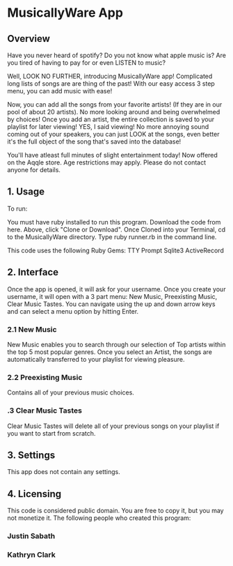 # MusicallyWare App


## Overview

Have you never heard of spotify? Do you not know what apple music is? Are you tired of having to pay for or even LISTEN to music?

Well, LOOK NO FURTHER, introducing MusicallyWare app! Complicated long lists of songs are are thing of the past! With our easy access 3 step menu, you can add music with ease!

Now, you can add all the songs from your favorite artists! (If they are in our pool of about 20 artists). No more looking around and being overwhelmed by choices! Once you add an artist, the entire collection is saved to your playlist for later viewing! YES, I said viewing! No more annoying sound coming out of your speakers, you can just LOOK at the songs, even better it's the full object of the song that's saved into the database!

You'll have atleast full minutes of slight entertainment today! Now offered on the Aqqle store. Age restrictions may apply. Please do not contact anyone for details.

## 1. Usage

   To run:

   You must have ruby installed to run this program.
   Download the code from here. Above, click "Clone or Download".
   Once Cloned into your Terminal, cd to the MusicallyWare directory.
   Type ruby runner.rb in the command line.
 
   This code uses the following Ruby Gems:
   TTY Prompt
   Sqlite3
   ActiveRecord
 
## 2. Interface

   Once the app is opened, it will ask for your username. Once you create your username, it will open with a 3 part menu:      New Music, Preexisting Music, Clear Music Tastes. You can navigate using the up and down arrow keys and can select a menu    option by hitting Enter. 

   ### 2.1 New Music

   New Music enables you to search through our selection of Top artists within the top 5 most popular genres. Once you          select an Artist, the songs are automatically transferred to your playlist for viewing pleasure. 

   ### 2.2 Preexisting Music

   Contains all of your previous music choices.

   ### .3 Clear Music Tastes

   Clear Music Tastes will delete all of your previous songs on your playlist if you want to start from scratch.

## 3. Settings 

   This app does not contain any settings.

## 4. Licensing

   This code is considered public domain. You are free to copy it, but you may not monetize it. 
   The following people who created this program:

  ### Justin Sabath
  ### Kathryn Clark


 
 



